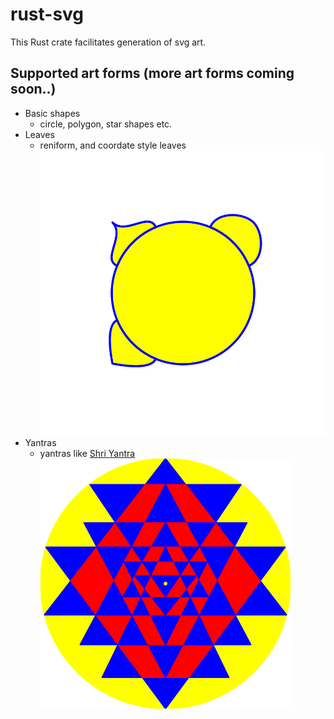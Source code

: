 # rust-svg
This Rust crate facilitates generation of svg art.

## Supported art forms (more art forms coming soon..)
- Basic shapes
  - circle, polygon, star shapes etc.
- Leaves
  - reniform, and coordate style leaves
  ![Example](./unit_tests/leaves/add_single_circular_leaf.svg)
- Yantras
  - yantras like [Shri Yantra](https://en.wikipedia.org/wiki/Sri_Yantra)
  ![Example](./unit_tests/yantra/add_sri.svg)
